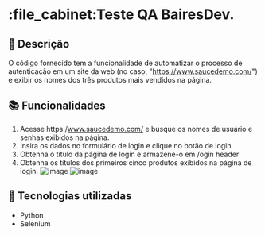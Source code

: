 <h1 star ="center">:file_cabinet:Teste QA BairesDev.</h1>

## :memo: Descrição
O código fornecido tem a funcionalidade de automatizar o processo de autenticação em um site da web (no caso, "https://www.saucedemo.com/") e exibir os nomes dos três produtos mais vendidos na página.


## :books: Funcionalidades
1. Acesse  https:/www.saucedemo.com/ e busque os nomes de usuário e senhas exibidos na página.
2. Insira os dados no formulário de login e clique no botão de login.
3. Obtenha o título da página de login e armazene-o em /ogin header
4. Obtenha os títulos dos primeiros cinco produtos exibidos na página de login.
![image](https://github.com/luuh-xo/BairesDev/assets/122574265/5af48e21-cf8b-4954-93d3-a07cba83555a)
![image](https://github.com/luuh-xo/BairesDev/assets/122574265/3ff96ebb-53bb-4bab-a3df-a3fa613c6f53)


## :wrench: Tecnologias utilizadas
* Python
* Selenium

